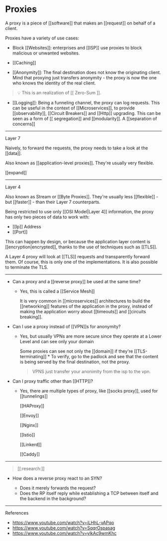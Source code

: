 # Proxies

A proxy is a piece of [[software]] that makes an [[request]] on behalf of a client.

Proxies have a variety of use cases:

* Block [[Websites]]: enterprises and [[ISP]] use proxies to block malicious or unwanted websites.

* [[Caching]]

* [[Anonymity]]: The final destination does not know the originating client. Mind that proxying just transfers anonymity - the proxy is now the one who knows the identity of the real client.

> :bulb: This is an realization of [[ Zero-Sum ]].

* [[Logging]]:  Being a funneling channel, the proxy can log requests. This can be useful in the context of [[Microservices]], to provide [[observability]], [[Circuit Breakers]] and [[Http]] upgrading. This can be seen as a form of [[ segregation]] and [[modularity]]. A [[separation of concerns]]

___

Layer 7

Naively, to forward the requests, the proxy needs to take a look at the [[data]].

Also known as [[application-level proxies]]. They're usually very flexible.

[[expand]]

___

Layer 4

Also known as Stream or [[Byte Proxies]]. They're usually less [[flexible]] - but [[faster]] - than their Layer 7 counterparts.

Being restricted to use only [[OSI Model|Layer 4]] information, the proxy has only two pieces of data to work with:

* [[Ip]] Address
* [[Port]]

This can happen by design, or because the application layer content is [[encryption|encrypted]], thanks to the use of techniques such as [[TLS]].

A Layer 4 proxy will look at [[TLS]] requests and transparently forward them. Of course, this is only one of the implementations. It is also possible to terminate the TLS.

___

* Can a proxy and a [[reverse proxy]] be used at the same time?

  * Yes, this is called a [[Service Mesh]]

    It is very common in  [[microservices]] architectures to build the [[networking]] features of the application in the proxy, instead of making the application worry about [[timeouts]] and [[circuits breaking]].

* Can I use a proxy instead of [[VPN]]s for anonymity?
  * Yes, but usually VPNs are more secure since they operate at a Lower Level and can see only your domain

    Some proxies can see not only the [[domain]] if they're  [[TLS-terminating]] * To verify, go to the padlock and see that the content is being served by the final destination, not the proxy.

    > VPNS just transfer your anonimity from the isp to the vpn.

* Can I proxy traffic other than [[HTTP]]?
  * Yes, there are multiple types of proxy, like [[socks proxy]], used for [[tunnelings]]

    [[HAProxy]]

    [[Envoy]]

    [[Nginx]]

    [[Istio]]

    [[Linkerd]]

    [[Caddy]]

___

> [[:research:]]

* How does a reverse proxy react to an SYN?

  * Does it merely forwards the request?
  * Does the RP itself reply while establishing a TCP between itself and the backend in the background?

___

References

* <https://www.youtube.com/watch?v=iLHhL-vAPqo>
* <https://www.youtube.com/watch?v=SqqrOspasag>
* <https://www.youtube.com/watch?v=ylkAc9wmKhc>
